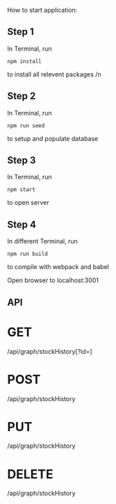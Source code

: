 How to start application:

## Step 1

In Terminal, run 
```
npm install
``` 
to install all relevent packages /n

## Step 2

In Terminal, run 
```
npm run seed
```
to setup and populate database

## Step 3

In Terminal, run
```
npm start
```
to open server

## Step 4

In different Terminal, run 
```
npm run build
```
to compile with webpack and babel

Open browser to localhost:3001

## API

# GET
/api/graph/stockHistory[?id=<id>]

# POST
/api/graph/stockHistory

# PUT
/api/graph/stockHistory

# DELETE
/api/graph/stockHistory

